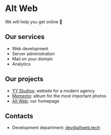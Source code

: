 # Alt Web

We will help you get online 🚀

## Our services
- Web development
- Server administration
- Mail on your domain
- Analytics

## Our projects
- [YY Studios](https://github.com/alt-web/yy): website for a modern agency
- [Memento](https://github.com/alt-web/memento): album for the most important photos
- [Alt Web](https://github.com/alt-web/altweb): our homepage

## Contacts
- Development department: [dev@altweb.tech](mailto:dev@altweb.tech)
